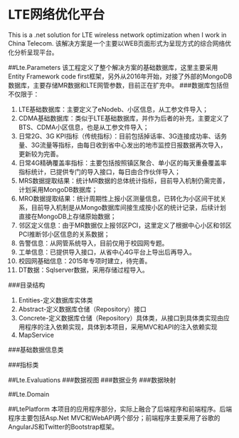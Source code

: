 # LTE网络优化平台
This is a .net solution for LTE wireless network optimization when I work in China Telecom.
该解决方案是一个主要以WEB页面形式为呈现方式的综合网络优化分析呈现平台。

##Lte.Parameters
该工程定义了整个解决方案的基础数据库，这里主要采用Entity Framework code first框架，另外从2016年开始，对接了外部的MongoDB数据库，主要存储MR数据和LTE网管参数，目前正在扩充中。
###数据库包括但不仅限于：
1. LTE基础数据库：主要定义了eNodeb、小区信息，从工参文件导入；
1. CDMA基础数据库：类似于LTE基础数据库，并作为后者的补充，主要定义了BTS、CDMA小区信息，也是从工参文件导入；
1. 日常2G、3G KPI指标（传统指标）：目前包括掉话率、3G连接成功率、话务量、3G流量等指标，由每日收到省中心发出的地市监控日报数据再次导入，更新较为完善。
1. 日常4G精确覆盖率指标：主要包括按照镇区聚合、单小区的每天重叠覆盖率指标统计，已提供专门的导入接口，每日由合作伙伴导入；
1. MRS数据提取结果：统计MR数据的总体统计指标，目前导入机制仍需完善，计划采用MongoDB数据库；
1. MRO数据提取结果：统计周期性上报小区测量信息，已转化为小区间干扰关系，目前导入机制是从Mongo数据库间接生成按小区的统计记录，后续计划直接在MongoDB上存储原始数据；
1. 邻区定义信息：由于MR数据仅上报邻区PCI，这里定义了根据中心小区和邻区PCI推断邻小区信息的关系数据；
1. 告警信息：从网管系统导入，目前仅用于校园网专题。
1. 工单信息：已提供导入接口，从省中心4G平台上导出后再导入。
1. 校园网基础信息：2015年专项时建立，待完善。
1. DT数据：Sqlserver数据，采用存储过程导入。

###目录结构
1. Entities-定义数据库实体类
1. Abstract-定义数据库仓储（Repository）接口
1. Concrete-定义数据库仓储（Repository）具体类，从接口到具体类实现由应用程序的注入依赖实现，具体到本项目，采用MVC和API的注入依赖实现
1. MapService

###基础数据信息类

###指标类

##Lte.Evaluations
###数据视图
###数据业务
###数据映射

##Lte.Domain

##LtePlatform
本项目的应用程序部分，实际上融合了后端程序和前端程序。后端程序主要包括Asp.Net MVC和WebAPI两个部分；前端程序主要采用了谷歌的AngularJS和Twitter的Bootstrap框架。
